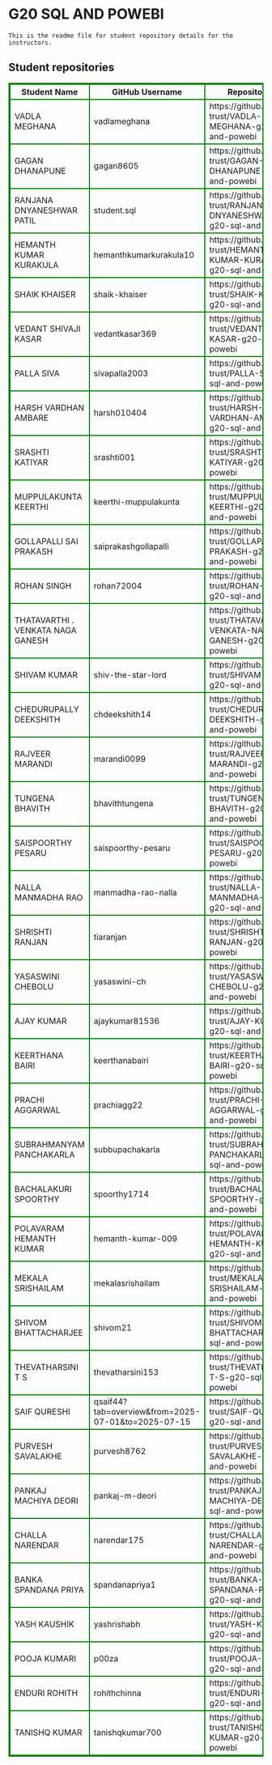 # G20 SQL AND POWEBI
    This is the readme file for student repository details for the instructors.
## Student repositories 
<table style="border : 2px solid green; width:100%;">
<tr >
<th style="border : 2px solid green;">Student Name</th>
<th style="border : 2px solid green;">GitHub Username</th>
<th style="border : 2px solid green;">Repository link</th>
</tr>
<tr style="border : 2px solid green;">
<td style="border : 2px solid green;">VADLA MEGHANA</td> 

<td style="border : 2px solid green;">vadlameghana</td> 

<td style="border : 2px solid green;">https://github.com/sure-trust/VADLA-MEGHANA-g20-sql-and-powebi</td> 
</tr>

<tr style="border : 2px solid green;">
<td style="border : 2px solid green;">GAGAN DHANAPUNE</td> 

<td style="border : 2px solid green;">gagan8605</td> 

<td style="border : 2px solid green;">https://github.com/sure-trust/GAGAN-DHANAPUNE-g20-sql-and-powebi</td> 
</tr>

<tr style="border : 2px solid green;">
<td style="border : 2px solid green;">RANJANA DNYANESHWAR PATIL</td> 

<td style="border : 2px solid green;">student.sql</td> 

<td style="border : 2px solid green;">https://github.com/sure-trust/RANJANA-DNYANESHWAR-PATIL-g20-sql-and-powebi</td> 
</tr>

<tr style="border : 2px solid green;">
<td style="border : 2px solid green;">HEMANTH KUMAR KURAKULA</td> 

<td style="border : 2px solid green;">hemanthkumarkurakula10</td> 

<td style="border : 2px solid green;">https://github.com/sure-trust/HEMANTH-KUMAR-KURAKULA-g20-sql-and-powebi</td> 
</tr>

<tr style="border : 2px solid green;">
<td style="border : 2px solid green;">SHAIK KHAISER</td> 

<td style="border : 2px solid green;">shaik-khaiser</td> 

<td style="border : 2px solid green;">https://github.com/sure-trust/SHAIK-KHAISER-g20-sql-and-powebi</td> 
</tr>

<tr style="border : 2px solid green;">
<td style="border : 2px solid green;">VEDANT SHIVAJI KASAR</td> 

<td style="border : 2px solid green;">vedantkasar369</td> 

<td style="border : 2px solid green;">https://github.com/sure-trust/VEDANT-SHIVAJI-KASAR-g20-sql-and-powebi</td> 
</tr>

<tr style="border : 2px solid green;">
<td style="border : 2px solid green;">PALLA SIVA</td> 

<td style="border : 2px solid green;">sivapalla2003</td> 

<td style="border : 2px solid green;">https://github.com/sure-trust/PALLA-SIVA-g20-sql-and-powebi</td> 
</tr>

<tr style="border : 2px solid green;">
<td style="border : 2px solid green;">HARSH VARDHAN AMBARE</td> 

<td style="border : 2px solid green;">harsh010404</td> 

<td style="border : 2px solid green;">https://github.com/sure-trust/HARSH-VARDHAN-AMBARE-g20-sql-and-powebi</td> 
</tr>

<tr style="border : 2px solid green;">
<td style="border : 2px solid green;">SRASHTI KATIYAR</td> 

<td style="border : 2px solid green;">srashti001</td> 

<td style="border : 2px solid green;">https://github.com/sure-trust/SRASHTI-KATIYAR-g20-sql-and-powebi</td> 
</tr>

<tr style="border : 2px solid green;">
<td style="border : 2px solid green;">MUPPULAKUNTA KEERTHI</td> 

<td style="border : 2px solid green;">keerthi-muppulakunta</td> 

<td style="border : 2px solid green;">https://github.com/sure-trust/MUPPULAKUNTA-KEERTHI-g20-sql-and-powebi</td> 
</tr>

<tr style="border : 2px solid green;">
<td style="border : 2px solid green;">GOLLAPALLI SAI PRAKASH</td> 

<td style="border : 2px solid green;">saiprakashgollapalli</td> 

<td style="border : 2px solid green;">https://github.com/sure-trust/GOLLAPALLI-SAI-PRAKASH-g20-sql-and-powebi</td> 
</tr>

<tr style="border : 2px solid green;">
<td style="border : 2px solid green;">ROHAN SINGH</td> 

<td style="border : 2px solid green;">rohan72004</td> 

<td style="border : 2px solid green;">https://github.com/sure-trust/ROHAN-SINGH-g20-sql-and-powebi</td> 
</tr>

<tr style="border : 2px solid green;">
<td style="border : 2px solid green;">THATAVARTHI . VENKATA NAGA GANESH</td> 

<td style="border : 2px solid green;"></td> 

<td style="border : 2px solid green;">https://github.com/sure-trust/THATAVARTHI-.-VENKATA-NAGA-GANESH-g20-sql-and-powebi</td> 
</tr>

<tr style="border : 2px solid green;">
<td style="border : 2px solid green;">SHIVAM KUMAR</td> 

<td style="border : 2px solid green;">shiv-the-star-lord</td> 

<td style="border : 2px solid green;">https://github.com/sure-trust/SHIVAM-KUMAR-g20-sql-and-powebi</td> 
</tr>

<tr style="border : 2px solid green;">
<td style="border : 2px solid green;">CHEDURUPALLY DEEKSHITH</td> 

<td style="border : 2px solid green;">chdeekshith14</td> 

<td style="border : 2px solid green;">https://github.com/sure-trust/CHEDURUPALLY-DEEKSHITH-g20-sql-and-powebi</td> 
</tr>

<tr style="border : 2px solid green;">
<td style="border : 2px solid green;">RAJVEER MARANDI</td> 

<td style="border : 2px solid green;">marandi0099</td> 

<td style="border : 2px solid green;">https://github.com/sure-trust/RAJVEER-MARANDI-g20-sql-and-powebi</td> 
</tr>

<tr style="border : 2px solid green;">
<td style="border : 2px solid green;">TUNGENA BHAVITH</td> 

<td style="border : 2px solid green;">bhavithtungena</td> 

<td style="border : 2px solid green;">https://github.com/sure-trust/TUNGENA-BHAVITH-g20-sql-and-powebi</td> 
</tr>

<tr style="border : 2px solid green;">
<td style="border : 2px solid green;">SAISPOORTHY PESARU</td> 

<td style="border : 2px solid green;">saispoorthy-pesaru</td> 

<td style="border : 2px solid green;">https://github.com/sure-trust/SAISPOORTHY-PESARU-g20-sql-and-powebi</td> 
</tr>

<tr style="border : 2px solid green;">
<td style="border : 2px solid green;">NALLA MANMADHA RAO</td> 

<td style="border : 2px solid green;">manmadha-rao-nalla</td> 

<td style="border : 2px solid green;">https://github.com/sure-trust/NALLA-MANMADHA-RAO-g20-sql-and-powebi</td> 
</tr>

<tr style="border : 2px solid green;">
<td style="border : 2px solid green;">SHRISHTI RANJAN</td> 

<td style="border : 2px solid green;">tiaranjan</td> 

<td style="border : 2px solid green;">https://github.com/sure-trust/SHRISHTI-RANJAN-g20-sql-and-powebi</td> 
</tr>

<tr style="border : 2px solid green;">
<td style="border : 2px solid green;">YASASWINI CHEBOLU</td> 

<td style="border : 2px solid green;">yasaswini-ch</td> 

<td style="border : 2px solid green;">https://github.com/sure-trust/YASASWINI-CHEBOLU-g20-sql-and-powebi</td> 
</tr>

<tr style="border : 2px solid green;">
<td style="border : 2px solid green;">AJAY KUMAR</td> 

<td style="border : 2px solid green;">ajaykumar81536</td> 

<td style="border : 2px solid green;">https://github.com/sure-trust/AJAY-KUMAR-g20-sql-and-powebi</td> 
</tr>

<tr style="border : 2px solid green;">
<td style="border : 2px solid green;">KEERTHANA BAIRI</td> 

<td style="border : 2px solid green;">keerthanabairi</td> 

<td style="border : 2px solid green;">https://github.com/sure-trust/KEERTHANA-BAIRI-g20-sql-and-powebi</td> 
</tr>

<tr style="border : 2px solid green;">
<td style="border : 2px solid green;">PRACHI AGGARWAL</td> 

<td style="border : 2px solid green;">prachiagg22</td> 

<td style="border : 2px solid green;">https://github.com/sure-trust/PRACHI-AGGARWAL-g20-sql-and-powebi</td> 
</tr>

<tr style="border : 2px solid green;">
<td style="border : 2px solid green;">SUBRAHMANYAM PANCHAKARLA</td> 

<td style="border : 2px solid green;">subbupachakarla</td> 

<td style="border : 2px solid green;">https://github.com/sure-trust/SUBRAHMANYAM-PANCHAKARLA-g20-sql-and-powebi</td> 
</tr>

<tr style="border : 2px solid green;">
<td style="border : 2px solid green;">BACHALAKURI SPOORTHY</td> 

<td style="border : 2px solid green;">spoorthy1714</td> 

<td style="border : 2px solid green;">https://github.com/sure-trust/BACHALAKURI-SPOORTHY-g20-sql-and-powebi</td> 
</tr>

<tr style="border : 2px solid green;">
<td style="border : 2px solid green;">POLAVARAM HEMANTH KUMAR</td> 

<td style="border : 2px solid green;">hemanth-kumar-009</td> 

<td style="border : 2px solid green;">https://github.com/sure-trust/POLAVARAM-HEMANTH-KUMAR-g20-sql-and-powebi</td> 
</tr>

<tr style="border : 2px solid green;">
<td style="border : 2px solid green;">MEKALA SRISHAILAM</td> 

<td style="border : 2px solid green;">mekalasrishailam</td> 

<td style="border : 2px solid green;">https://github.com/sure-trust/MEKALA-SRISHAILAM-g20-sql-and-powebi</td> 
</tr>

<tr style="border : 2px solid green;">
<td style="border : 2px solid green;">SHIVOM BHATTACHARJEE</td> 

<td style="border : 2px solid green;">shivom21</td> 

<td style="border : 2px solid green;">https://github.com/sure-trust/SHIVOM-BHATTACHARJEE-g20-sql-and-powebi</td> 
</tr>

<tr style="border : 2px solid green;">
<td style="border : 2px solid green;">THEVATHARSINI T S</td> 

<td style="border : 2px solid green;">thevatharsini153</td> 

<td style="border : 2px solid green;">https://github.com/sure-trust/THEVATHARSINI-T-S-g20-sql-and-powebi</td> 
</tr>

<tr style="border : 2px solid green;">
<td style="border : 2px solid green;">SAIF QURESHI</td> 

<td style="border : 2px solid green;">qsaif44?tab=overview&from=2025-07-01&to=2025-07-15</td> 

<td style="border : 2px solid green;">https://github.com/sure-trust/SAIF-QURESHI-g20-sql-and-powebi</td> 
</tr>

<tr style="border : 2px solid green;">
<td style="border : 2px solid green;">PURVESH SAVALAKHE</td> 

<td style="border : 2px solid green;">purvesh8762</td> 

<td style="border : 2px solid green;">https://github.com/sure-trust/PURVESH-SAVALAKHE-g20-sql-and-powebi</td> 
</tr>

<tr style="border : 2px solid green;">
<td style="border : 2px solid green;">PANKAJ MACHIYA DEORI</td> 

<td style="border : 2px solid green;">pankaj-m-deori</td> 

<td style="border : 2px solid green;">https://github.com/sure-trust/PANKAJ-MACHIYA-DEORI-g20-sql-and-powebi</td> 
</tr>

<tr style="border : 2px solid green;">
<td style="border : 2px solid green;">CHALLA NARENDAR</td> 

<td style="border : 2px solid green;">narendar175</td> 

<td style="border : 2px solid green;">https://github.com/sure-trust/CHALLA-NARENDAR-g20-sql-and-powebi</td> 
</tr>

<tr style="border : 2px solid green;">
<td style="border : 2px solid green;">BANKA SPANDANA PRIYA</td> 

<td style="border : 2px solid green;">spandanapriya1</td> 

<td style="border : 2px solid green;">https://github.com/sure-trust/BANKA-SPANDANA-PRIYA-g20-sql-and-powebi</td> 
</tr>

<tr style="border : 2px solid green;">
<td style="border : 2px solid green;">YASH KAUSHIK</td> 

<td style="border : 2px solid green;">yashrishabh</td> 

<td style="border : 2px solid green;">https://github.com/sure-trust/YASH-KAUSHIK-g20-sql-and-powebi</td> 
</tr>

<tr style="border : 2px solid green;">
<td style="border : 2px solid green;">POOJA KUMARI</td> 

<td style="border : 2px solid green;">p00za</td> 

<td style="border : 2px solid green;">https://github.com/sure-trust/POOJA-KUMARI-g20-sql-and-powebi</td> 
</tr>

<tr style="border : 2px solid green;">
<td style="border : 2px solid green;">ENDURI ROHITH</td> 

<td style="border : 2px solid green;">rohithchinna</td> 

<td style="border : 2px solid green;">https://github.com/sure-trust/ENDURI-ROHITH-g20-sql-and-powebi</td> 
</tr>

<tr style="border : 2px solid green;">
<td style="border : 2px solid green;">TANISHQ KUMAR</td> 

<td style="border : 2px solid green;">tanishqkumar700</td> 

<td style="border : 2px solid green;">https://github.com/sure-trust/TANISHQ-KUMAR-g20-sql-and-powebi</td> 
</tr>
